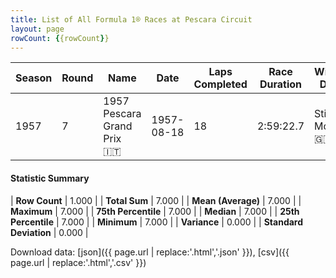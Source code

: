 ```yaml
---
title: List of All Formula 1® Races at Pescara Circuit
layout: page
rowCount: {{rowCount}}
---
```


| Season | Round | Name | Date | Laps Completed | Race Duration | Winning Driver | Winning Constructor |
|--|--|--|--|--|--|--|--|
| 1957 | 7 | 1957 Pescara Grand Prix 🇮🇹 | 1957-08-18 | 18 | 2:59:22.7 | Stirling Moss 🇬🇧 | Vanwall 🇬🇧 |

#### Statistic Summary

| **Row Count** | 1.000 |
| **Total Sum** | 7.000 |
| **Mean (Average)** | 7.000 |
| **Maximum** | 7.000 |
| **75th Percentile** | 7.000 |
| **Median** | 7.000 |
| **25th Percentile** | 7.000 |
| **Minimum** | 7.000 |
| **Variance** | 0.000 |
| **Standard Deviation** | 0.000 |

Download data: [json]({{ page.url | replace:'.html','.json' }}), [csv]({{ page.url | replace:'.html','.csv' }})
